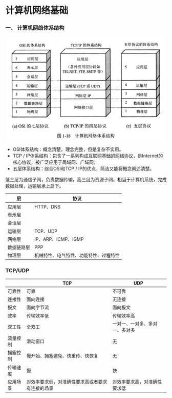 # 计算机网络基础

### 一、 计算机网络体系结构

![计算机网络体系结构](https://github.com/chenshuaiyu/Notes/blob/master/Network/assets/计算机网络体系结构.PNG)

- OSI体系结构：概念清楚，理念完整，但是复杂不实用。
- TCP / IP体系结构：包含了一系列构成互联网基础的网络协议，是Internet的核心协议，被广泛应用于局域网、广域网。
- 五层体系结构：综合OSI和TCP / IP的优点，简洁又能将概念阐述清楚。

低三层为通信子网，负责数据传输，高三层为资源子网，相当于计算机系统，完成数据处理，运输层承上启下。

| 层         | 协议                                   |
| ---------- | -------------------------------------- |
| 应用层     | HTTP、DNS                              |
| 表示层     |                                        |
| 会话层     |                                        |
| 运输层     | TCP、UDP                               |
| 网络层     | IP、ARP、ICMP、IGMP                    |
| 数据链路层 | PPP                                    |
| 物理层     | 机械特性、电气特性、功能特性、过程特性 |

### TCP/UDP

|          | TCP                                              | UDP                            |
| -------- | ------------------------------------------------ | ------------------------------ |
| 可靠性   | 可靠                                             | 不可靠                         |
| 连接性   | 面向连接                                         | 无连接                         |
| 报文     | 面向字节流                                       | 面向报文                       |
| 效率     | 传输效率低                                       | 传输效率高                     |
| 双工性   | 全双工                                           | 一对一、一对多、多对一、多对多 |
| 流量控制 | 滑动窗口                                         | 无                             |
| 拥塞控制 | 慢开始、拥塞避免、快重传、快恢复                 | 无                             |
| 传输速度 | 慢                                               | 快                             |
| 应用场景 | 对效率要求低，对准确性要求高或者要求有连接的场景 | 对效率要求高，对准确性要求低   |



